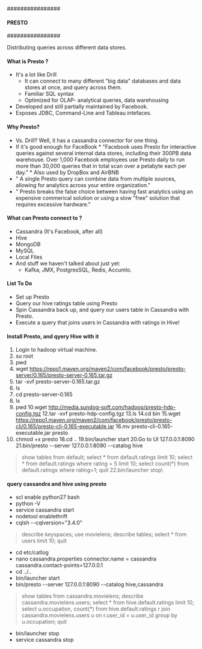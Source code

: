 ################
#### PRESTO ####
################

Distributing queries across different data stores.

#### What is Presto ?
- It's a lot like Drill
    * It can connect to many different "big data" databases and data stores at once, and query across them.
    * Familiar SQL syntax
    * Optimized for OLAP- analytical queries, data warehousing
- Developed and still partially maintained by Facebook.
- Exposes JDBC, Command-Line and Tableau intefaces.

#### Why Presto?
- Vs. Drill? Well, it has a cassandra connector for one thing.
- If it's good enough for FaceBook
        * "Facebook uses Presto for interactive queries against several internal data stores, including their 300PB data warehouse.
          Over 1,000 Facebook employees use Presto daily to run more than 30,000 queries that in total scan over a petabyte each per day."
        * Also used by DropBox and AirBNB
- " A single Presto query can combine data from multiple sources, allowing for analytics across your entire organization."
- " Presto breaks the false choice between having fast analytics using an expensive commerical solution or using a slow "free"
    solution that requires excessive hardware."
    
#### What can Presto connect to ?
- Cassandra (It's Facebook, after all)
- Hive 
- MongoDB 
- MySQL
- Local Files
- And stuff we haven't talked about just yet:
    * Kafka, JMX, PostgresSQL, Redis, Accumlo.
    
#### List To Do
- Set up Presto
- Query our hive ratings table using Presto
- Spin Cassandra back up, and query our users table in Cassandra with Presto.
- Execute a query that joins users in Cassandra with ratings in Hive!

#### Install Presto, and qyery Hive with it
1. Login to hadoop virtual machine.
2. su root
3. pwd
4. wget https://repo1.maven.org/maven2/com/facebook/presto/presto-server/0.165/presto-server-0.165.tar.gz
5. tar -xvf presto-server-0.165.tar.gz
6. ls
7. cd presto-server-0.165
8. ls
9. pwd
10.wget http://media.sundog-soft.com/hadoop/presto-hdp-config.tgz
12.tar -xvf presto-hdp-config.tgz
13.ls
14.cd bin
15.wget https://repo1.maven.org/maven2/com/facebook/presto/presto-cli/0.165/presto-cli-0.165-executable.jar
16.mv presto-cli-0.165-executable.jar presto
17. chmod +x presto
18.cd ..
19.bin/launcher start
20.Go to UI 127.0.0.1:8090
21.bin/presto --server 127.0.0.1:8090 --catalog hive
  > show tables from default;
  > select * from default.ratings limit 10;
  > select * from default.ratings where rating = 5 limit 10;
  > select count(*) from default.ratings where rating=1;
  > quit
22.bin/launcher stop\

#### query cassandra and hive using presto

- scl enable python27 bash
- python -V
- service cassandra start
- nodetool enablethrift 
- cqlsh --cqlversion="3.4.0"
 > describe keyspaces;
 > use movielens;
 > describe tables;
 > select * from users limit 10;
 > quit
 - cd etc/catlog
 - nano cassandra.properties
      connector.name = cassandra
      cassandra.contact-points=127.0.0.1
 - cd ../..
 - bin/launcher start
 - bin/presto --server 127.0.0.1:8090 --catalog hive,cassandra
  > show tables from cassandra.movielens;
  > describe cassandra.movielens.users;
  > select * from hive.default.ratings limit 10;
  > select u.occupation, count(*) from hive.default.ratings r join 
    cassandra.movielens.users u on r.user_id = u.user_id group by u.occupation;
  > quit
  - bin/launcher stop
  - service cassandra stop
  
